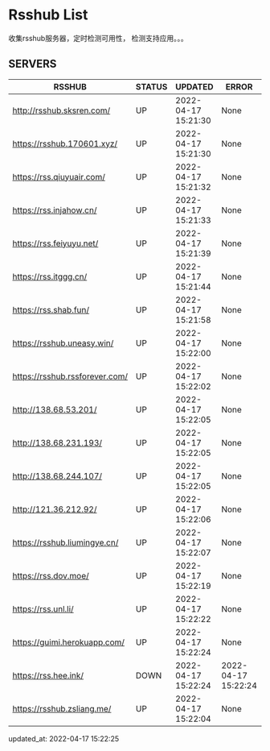 # Rsshub List

收集rsshub服务器，定时检测可用性， 检测支持应用。。。


## SERVERS

|  RSSHUB   | STATUS  | UPDATED  | ERROR  | TWITTER |  
|  ----  | ----  | ----  | ----  | ---- |  
| http://rsshub.sksren.com/ | UP | 2022-04-17 15:21:30 | None |OK|  
| https://rsshub.170601.xyz/ | UP | 2022-04-17 15:21:30 | None |OK|  
| https://rss.qiuyuair.com/ | UP | 2022-04-17 15:21:32 | None ||  
| https://rss.injahow.cn/ | UP | 2022-04-17 15:21:33 | None ||  
| https://rss.feiyuyu.net/ | UP | 2022-04-17 15:21:39 | None ||  
| https://rss.itggg.cn/ | UP | 2022-04-17 15:21:44 | None ||  
| https://rss.shab.fun/ | UP | 2022-04-17 15:21:58 | None |OK|  
| https://rsshub.uneasy.win/ | UP | 2022-04-17 15:22:00 | None |OK|  
| https://rsshub.rssforever.com/ | UP | 2022-04-17 15:22:02 | None |OK|  
| http://138.68.53.201/ | UP | 2022-04-17 15:22:05 | None ||  
| http://138.68.231.193/ | UP | 2022-04-17 15:22:05 | None ||  
| http://138.68.244.107/ | UP | 2022-04-17 15:22:05 | None ||  
| http://121.36.212.92/ | UP | 2022-04-17 15:22:06 | None ||  
| https://rsshub.liumingye.cn/ | UP | 2022-04-17 15:22:07 | None ||  
| https://rss.dov.moe/ | UP | 2022-04-17 15:22:19 | None |OK|  
| https://rss.unl.li/ | UP | 2022-04-17 15:22:22 | None ||  
| https://guimi.herokuapp.com/ | UP | 2022-04-17 15:22:24 | None ||  
| https://rss.hee.ink/ | DOWN | 2022-04-17 15:22:24 | 2022-04-17 15:22:24 |  
| https://rsshub.zsliang.me/ | UP | 2022-04-17 15:22:04 | None |OK|  
  

updated_at: 2022-04-17 15:22:25  
